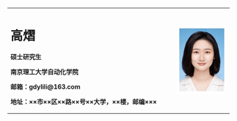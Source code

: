  <table border="0">
  <tr>
    <td width="75%">
      <h1>高熠</h1>
      <p><b>硕士研究生</b></p>
      <p><b>南京理工大学自动化学院</b></p>
      <p><b>邮箱：gdylili@163.com</b></p>
      <p><b>地址：××市××区××路××号××大学，××楼，邮编×××</b></p>
    </td>
    <td width="25%">
      <img src="/personal.jpg" width="100%">     
    </td>
  </tr>
 </table>
